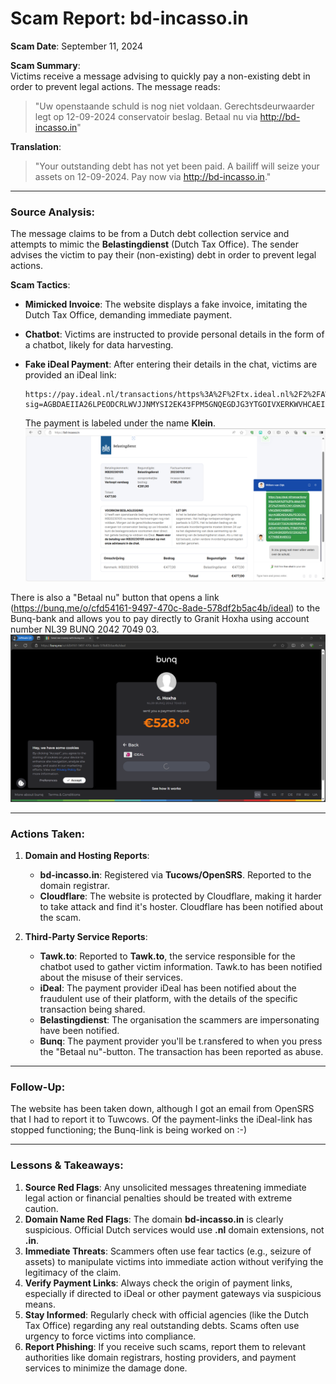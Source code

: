 # Scam Report: bd-incasso.in  
**Scam Date**: September 11, 2024  

**Scam Summary**:  
Victims receive a message advising to quickly pay a non-existing debt in order to prevent legal actions. The message reads:

> "Uw openstaande schuld is nog niet voldaan. Gerechtsdeurwaarder legt op 12-09-2024 conservatoir beslag. Betaal nu via http://bd-incasso.in"

**Translation**:  
> "Your outstanding debt has not yet been paid. A bailiff will seize your assets on 12-09-2024. Pay now via http://bd-incasso.in."

---

### Source Analysis:
The message claims to be from a Dutch debt collection service and attempts to mimic the **Belastingdienst** (Dutch Tax Office). The sender advises the victim to pay their (non-existing) debt in order to prevent legal actions.

**Scam Tactics**:  
- **Mimicked Invoice**: The website displays a fake invoice, imitating the Dutch Tax Office, demanding immediate payment.  
- **Chatbot**: Victims are instructed to provide personal details in the form of a chatbot, likely for data harvesting.  
- **Fake iDeal Payment**: After entering their details in the chat, victims are provided an iDeal link:

    ```
    https://pay.ideal.nl/transactions/https%3A%2F%2Ftx.ideal.nl%2F2%2FAW5CCNYJGWAO3UVNGZMIOHAB6XE?sig=AGBDAEIIA26LPEODCRLWVJJNMYSI2EK43FPM5GNQEGDJG3YTGOIVXERKWVHCAEIIAYIH5ZK6RL7F5M37R6V3CKCHHSKDDRVGY2XGQ74WK77WBEIK465CQ
    ```

    The payment is labeled under the name **Klein**.
![bd-incasso.in](https://github.com/ScamSleuth/ScamSleuth-Resource-Center/blob/e812169e7d9cdcafcdf174a168f5ba3c0266e7b1/bd-incasso.in/bd-incasso.png)


There is also a "Betaal nu" button that opens a link (https://bunq.me/o/cfd54161-9497-470c-8ade-578df2b5ac4b/ideal) to the Bunq-bank and allows you to pay directly to Granit Hoxha using account number NL39 BUNQ 2042 7049 03.
![NL39BUNQ2042704903.png](https://github.com/ScamSleuth/ScamSleuth-Resource-Center/blob/72391b9fa7384d8776cb304fb4321e41a00a0dc1/bd-incasso.in/NL39BUNQ2042704903.png)

---

### Actions Taken:
1. **Domain and Hosting Reports**:  
   - **bd-incasso.in**: Registered via **Tucows/OpenSRS**. Reported to the domain registrar.  
   - **Cloudflare**: The website is protected by Cloudflare, making it harder to take attack and find it's hoster. Cloudflare has been notified about the scam.  

2. **Third-Party Service Reports**:  
   - **Tawk.to**: Reported to **Tawk.to**, the service responsible for the chatbot used to gather victim information. Tawk.to has been notified about the misuse of their services.  
   - **iDeal**: The payment provider iDeal has been notified about the fraudulent use of their platform, with the details of the specific transaction being shared.  
   - **Belastingdienst**: The organisation the scammers are impersonating have been notified.
   - **Bunq**: The payment provider you'll be t.ransfered to when you press the "Betaal nu"-button. The transaction has been reported as abuse.

---

### Follow-Up:

The website has been taken down, although I got an email from OpenSRS that I had to report it to Tuwcows.
Of the payment-links the iDeal-link has stopped functioning; the Bunq-link is being worked on :-)

---

### Lessons & Takeaways:

1. **Source Red Flags**: Any unsolicited messages threatening immediate legal action or financial penalties should be treated with extreme caution.
2. **Domain Name Red Flags**: The domain **bd-incasso.in** is clearly suspicious. Official Dutch services would use **.nl** domain extensions, not **.in**.
3. **Immediate Threats**: Scammers often use fear tactics (e.g., seizure of assets) to manipulate victims into immediate action without verifying the legitimacy of the claim.
4. **Verify Payment Links**: Always check the origin of payment links, especially if directed to iDeal or other payment gateways via suspicious means.
5. **Stay Informed**: Regularly check with official agencies (like the Dutch Tax Office) regarding any real outstanding debts. Scams often use urgency to force victims into compliance.
6. **Report Phishing**: If you receive such scams, report them to relevant authorities like domain registrars, hosting providers, and payment services to minimize the damage done.
